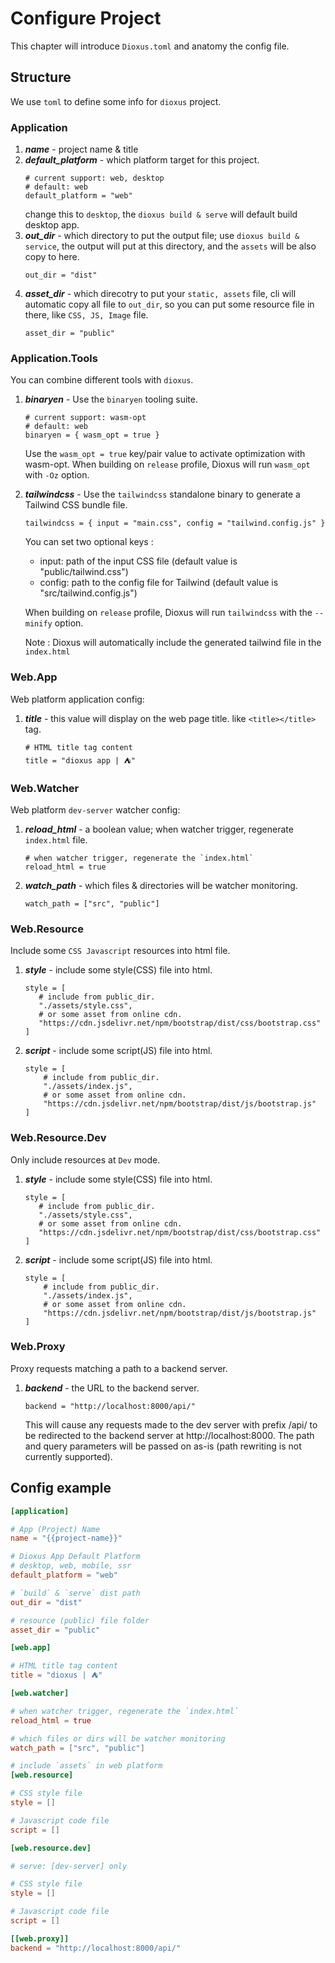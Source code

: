 # Configure Project

This chapter will introduce `Dioxus.toml` and anatomy the config file.

## Structure

We use `toml` to define some info for `dioxus` project.

### Application

1. ***name*** - project name & title
2. ***default_platform*** - which platform target for this project.
   ```
   # current support: web, desktop
   # default: web
   default_platform = "web"
   ```
   change this to `desktop`, the `dioxus build & serve` will default build desktop app.
3. ***out_dir*** - which directory to put the output file; use `dioxus build & service`, the output will put at this directory, and the `assets` will be also copy to here.
    ```
    out_dir = "dist"
    ```
4. ***asset_dir*** - which direcotry to put your `static, assets` file, cli will automatic copy all file to `out_dir`, so you can put some resource file in there, like `CSS, JS, Image` file.
   ```
   asset_dir = "public"
   ```

### Application.Tools

You can combine different tools with `dioxus`.

1. ***binaryen*** - Use the `binaryen` tooling suite.
   ```
   # current support: wasm-opt
   # default: web
   binaryen = { wasm_opt = true }
   ```
   Use the `wasm_opt = true` key/pair value to activate optimization with wasm-opt.
   When building on `release` profile, Dioxus will run `wasm_opt` with `-Oz` option.
2. ***tailwindcss*** - Use the `tailwindcss` standalone binary to generate a Tailwind CSS bundle file.
   ```
   tailwindcss = { input = "main.css", config = "tailwind.config.js" }
   ```
   You can set two optional keys :
    - input: path of the input CSS file (default value is "public/tailwind.css")
    - config: path to the config file for Tailwind (default value is "src/tailwind.config.js")

    When building on `release` profile, Dioxus will run `tailwindcss` with the `--minify` option.

    Note : Dioxus will automatically include the generated tailwind file in the `index.html`

### Web.App

Web platform application config:

1. ***title*** - this value will display on the web page title. like `<title></title>` tag.
   ```
   # HTML title tag content
   title = "dioxus app | ⛺"
   ```

### Web.Watcher

Web platform `dev-server` watcher config:

1. ***reload_html*** - a boolean value; when watcher trigger, regenerate `index.html` file.
   ```
   # when watcher trigger, regenerate the `index.html`
   reload_html = true
   ```
2. ***watch_path*** - which files & directories will be watcher monitoring.
   ```
   watch_path = ["src", "public"]
   ```

### Web.Resource

Include some `CSS Javascript` resources into html file.

1. ***style*** - include some style(CSS) file into html.
   ```
   style = [
      # include from public_dir.
      "./assets/style.css",
      # or some asset from online cdn.
      "https://cdn.jsdelivr.net/npm/bootstrap/dist/css/bootstrap.css"
   ]
   ```
2. ***script*** - include some script(JS) file into html.
    ```
    style = [
        # include from public_dir.
        "./assets/index.js",
        # or some asset from online cdn.
        "https://cdn.jsdelivr.net/npm/bootstrap/dist/js/bootstrap.js"
    ]
   ```

### Web.Resource.Dev

Only include resources at `Dev` mode.

1. ***style*** - include some style(CSS) file into html.
   ```
   style = [
      # include from public_dir.
      "./assets/style.css",
      # or some asset from online cdn.
      "https://cdn.jsdelivr.net/npm/bootstrap/dist/css/bootstrap.css"
   ]
   ```
2. ***script*** - include some script(JS) file into html.
    ```
    style = [
        # include from public_dir.
        "./assets/index.js",
        # or some asset from online cdn.
        "https://cdn.jsdelivr.net/npm/bootstrap/dist/js/bootstrap.js"
    ]
   ```

### Web.Proxy

Proxy requests matching a path to a backend server.

1. ***backend*** - the URL to the backend server.
   ```
   backend = "http://localhost:8000/api/"
   ```
   This will cause any requests made to the dev server with prefix /api/ to be redirected to the backend server at http://localhost:8000. The path and query parameters will be passed on as-is (path rewriting is not currently supported).

## Config example

```toml
[application]

# App (Project) Name
name = "{{project-name}}"

# Dioxus App Default Platform
# desktop, web, mobile, ssr
default_platform = "web"

# `build` & `serve` dist path
out_dir = "dist"

# resource (public) file folder
asset_dir = "public"

[web.app]

# HTML title tag content
title = "dioxus | ⛺"

[web.watcher]

# when watcher trigger, regenerate the `index.html`
reload_html = true

# which files or dirs will be watcher monitoring
watch_path = ["src", "public"]

# include `assets` in web platform
[web.resource]

# CSS style file
style = []

# Javascript code file
script = []

[web.resource.dev]

# serve: [dev-server] only

# CSS style file
style = []

# Javascript code file
script = []

[[web.proxy]]
backend = "http://localhost:8000/api/"
```
